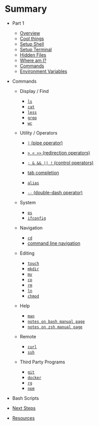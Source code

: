 # Summary

* Part 1
    * [Overview](/lessons/00-shells-terminals-command-lines.md)
    * [Cool things](/cool.md)
    * [Setup Shell](/lessons/setup-shell.md)
    * [Setup Terminal](/lessons/setup-terminal.md)
    * [Hidden Files](/lessons/hidden-files.md)
    * [Where am I?](/lessons/where-am-i.md)
    * [Commands](/lessons/00-commands.md)
    * [Environment Variables](/lessons/99-environment-variables.md)

* Commands
    * Display / Find
      * [`ls`](/commands/display/ls.md)
      * [`cat`](/commands/display/cat.md)
      * [`less`](/commands/display/less.md)
      * [`grep`](/commands/display/grep.md)
      * [`wc`](/commands/display/wc.md)

    * Utility / Operators
      * [`|` (pipe operator)](/commands/utility/pipe.md)
      * [`> < >>` (redirection operators)](/commands/utility/redirection.md)
      * [`; & && || !` (control operators)](/commands/utility/control.md)

      * [tab completion](/commands/utility/tab-completion.md)
      * [`alias`](/commands/utility/alias.md)
      * [`--` (double-dash operator)](/commands/utility/double-dash.md)

    * System
      * [`ps`](/commands/system/ps.md)
      * [`ifconfig`](/commands/system/ifconfig.md)

    * Navigation
      * [`cd`](/commands/navigation/cd.md)
      * [command line navigation](/commands/navigation/cl-navigation.md)

    * Editing
      * [`touch`](/commands/edit/touch.md)
      * [`mkdir`](/commands/edit/mkdir.md)
      * [`mv`](/commands/edit/mv.md)
      * [`cp`](/commands/edit/cp.md)
      * [`rm`](/commands/edit/rm.md)
      * [`ln`](/commands/edit/ln.md)
      * [`chmod`](/commands/edit/chmod.md)

    * Help
      * [`man`](/commands/help/man.md)
      * [`notes on bash manual page`](/commands/help/man-bash.md)
      * [`notes on zsh manual page`](/commands/help/man-zsh.md)

    * Remote
      * [`curl`](/commands/remote/curl.md)
      * [`ssh`](/commands/remote/ssh.md)

    * Third Party Programs
        * [`git`](/commands/third-party/git.md)
        * [`docker`](/commands/third-party/docker.md)
        * [`rg`](/commands/third-party/rg.md)
        * [`npm`](/commands/third-party/npm.md)

* Bash Scripts

* [Next Steps](lessons/99-next-steps.md)

* [Resources](resources.md)




